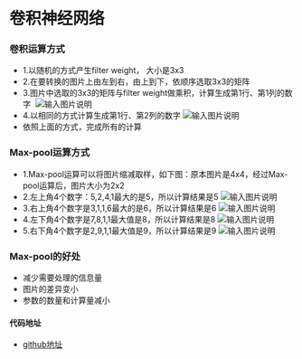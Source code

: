 # 卷积神经网络

### 卷积运算方式
* 1.以随机的方式产生filter weight， 大小是3x3
* 2.在要转换的图片上由左到右，由上到下，依顺序选取3x3的矩阵
* 3.图片中选取的3x3的矩阵与filter weight做乘积，计算生成第1行、第1列的数字
  ![输入图片说明](https://github.com/xxbb1234021/deep-learning/blob/master/img/cnn_1.png "在这里输入图片标题")
* 4.以相同的方式计算生成第1行、第2列的数字
  ![输入图片说明](https://github.com/xxbb1234021/deep-learning/blob/master/img/cnn_2.png "在这里输入图片标题")
* 依照上面的方式，完成所有的计算
  

### Max-pool运算方式
* 1.Max-pool运算可以将图片缩减取样，如下图：原本图片是4x4，经过Max-pool运算后，图片大小为2x2
* 2.左上角4个数字：5,2,4,1最大的是5，所以计算结果是5
  ![输入图片说明](https://github.com/xxbb1234021/deep-learning/blob/master/img/cnn_3.png "在这里输入图片标题")
* 3.右上角4个数字是3,1,1,6最大的是6，所以计算结果是6
  ![输入图片说明](https://github.com/xxbb1234021/deep-learning/blob/master/img/cnn_4.png "在这里输入图片标题")
* 4.左下角4个数字是7,8,1,1最大值是8，所以计算结果是8
  ![输入图片说明](https://github.com/xxbb1234021/deep-learning/blob/master/img/cnn_5.png "在这里输入图片标题")
* 5.右下角4个数字是2,9,1,1最大值是9，所以计算结果是9
  ![输入图片说明](https://github.com/xxbb1234021/deep-learning/blob/master/img/cnn_6.png "在这里输入图片标题")

### Max-pool的好处
* 减少需要处理的信息量
* 图片的差异变小
* 参数的数量和计算量减小

#### 代码地址

- [github地址](https://github.com/xxbb1234021/deep-learning/blob/master/keras/cnn_mnist.ipynb)
